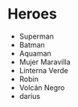 # Heroes

* Superman
* Batman
* Aquaman
* Mujer Maravilla
* Linterna Verde
* Robin
* Volcán Negro
* darius
